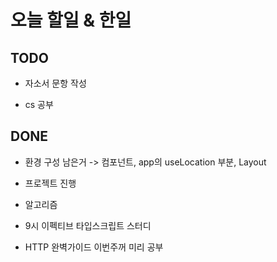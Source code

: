 # 오늘 할일 & 한일

## TODO

- 자소서 문항 작성

- cs 공부

## DONE

- 환경 구성 남은거 -> 컴포넌트, app의 useLocation 부분, Layout

- 프로젝트 진행

- 알고리즘

- 9시 이펙티브 타입스크립트 스터디

- HTTP 완벽가이드 이번주꺼 미리 공부
